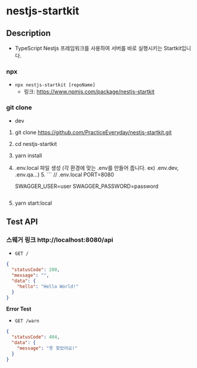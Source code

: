 # nestjs-startkit

## Description

-   TypeScript Nestjs 프레임워크를 사용하여 서버를 바로 실행시키는 Startkit입니다.

### npx

-   `npx nestjs-startkit [repoName]`
    -   링크: https://www.npmjs.com/package/nestjs-startkit

### git clone

-   dev

1. git clone https://github.com/PracticeEveryday/nestjs-startkit.git
2. cd nestjs-startkit
3. yarn install 
4. .env.local 파일 생성 (각 환경에 맞는 .env를 만들어 줍니다. ex) .env.dev, .env.qa...)
   5. ```
      // .env.local
      PORT=8080

      SWAGGER_USER=user
      SWAGGER_PASSWORD=password
      ```
5. yarn start:local

## Test API
### 스웨거 링크 http://localhost:8080/api  

-   `GET /`

```json
{
  "statusCode": 200,
  "message": "",
  "data": {
    "hello": "Hello World!"
  }
}
```

**Error Test**

-   `GET /warn`

```json
{
  "statusCode": 404,
  "data": {
    "message": "못 찾았어요!"
  }
}
```
